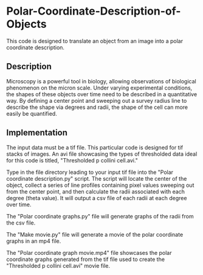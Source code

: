 # Polar-Coordinate-Description-of-Objects
This code is designed to translate an object from an image into a polar coordinate description.

## Description
Microscopy is a powerful tool in biology, allowing observations of biological phenomenon on the micron scale.
Under varying experimental conditions, the shapes of these objects over time need to be described in a quantitative way.
By defining a center point and sweeping out a survey radius line to describe the shape via degrees and radii, the shape of the cell can more easily be quantified.

## Implementation
The input data must be a tif file. This particular code is designed for tif stacks of images. An avi file showcasing the types of thresholded data ideal for this code is titled, "Thresholded p collini cell.avi."

Type in the file directory leading to your input tif file into the "Polar coordinate description.py" script. The script will locate the center of the object, collect a series of line profiles containing pixel values sweeping out from the center point, and then calculate the radii associated with each degree (theta value). It will output a csv file of each radii at each degree over time.

The "Polar coordinate graphs.py" file will generate graphs of the radii from the csv file.

The "Make movie.py" file will generate a movie of the polar coordinate graphs in an mp4 file.

The "Polar coordinate graph movie.mp4" file showcases the polar coordinate graphs generated from the tif file used to create the "Thresholded p collini cell.avi" movie file.
